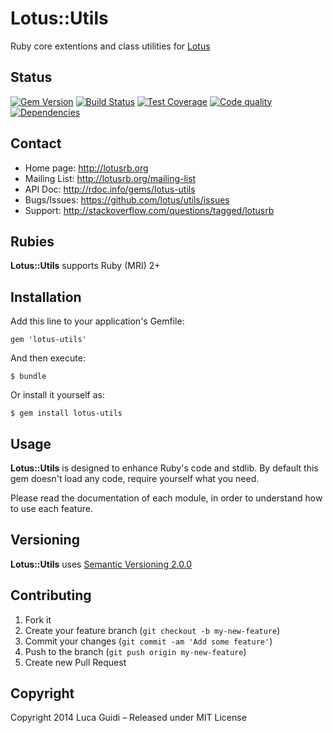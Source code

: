 # Lotus::Utils

Ruby core extentions and class utilities for [Lotus](http://lotusrb.org)

## Status

[![Gem Version](https://badge.fury.io/rb/lotus-utils.png)](http://badge.fury.io/rb/lotus-utils)
[![Build Status](https://secure.travis-ci.org/lotus/utils.png?branch=master)](http://travis-ci.org/lotus/utils?branch=master)
[![Test Coverage](https://coveralls.io/repos/lotus/utils/badge.png?branch=master)](https://coveralls.io/r/lotus/utils)
[![Code quality](https://codeclimate.com/github/lotus/utils.png)](https://codeclimate.com/github/lotus/utils)
[![Dependencies](https://gemnasium.com/lotus/utils.png)](https://gemnasium.com/lotus/utils)

## Contact

* Home page: http://lotusrb.org
* Mailing List: http://lotusrb.org/mailing-list
* API Doc: http://rdoc.info/gems/lotus-utils
* Bugs/Issues: https://github.com/lotus/utils/issues
* Support: http://stackoverflow.com/questions/tagged/lotusrb

## Rubies

__Lotus::Utils__ supports Ruby (MRI) 2+

## Installation

Add this line to your application's Gemfile:

    gem 'lotus-utils'

And then execute:

    $ bundle

Or install it yourself as:

    $ gem install lotus-utils

## Usage

__Lotus::Utils__ is designed to enhance Ruby's code and stdlib.
By default this gem doesn't load any code, require yourself what you need.

Please read the documentation of each module, in order to understand how to use
each feature.

## Versioning

__Lotus::Utils__ uses [Semantic Versioning 2.0.0](http://semver.org)

## Contributing

1. Fork it
2. Create your feature branch (`git checkout -b my-new-feature`)
3. Commit your changes (`git commit -am 'Add some feature'`)
4. Push to the branch (`git push origin my-new-feature`)
5. Create new Pull Request

## Copyright

Copyright 2014 Luca Guidi – Released under MIT License
